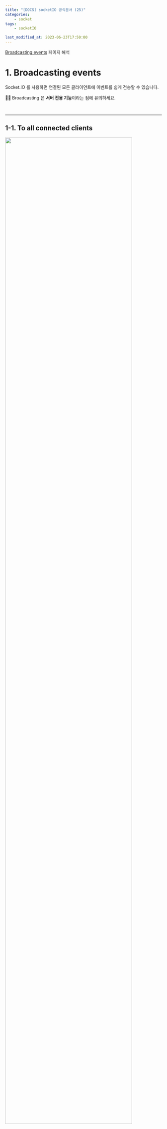 ```yaml
---
title: "[DOCS] socketIO 공식문서 (25)"
categories:
    - socket
tags:
    - socketIO

last_modified_at: 2023-06-23T17:50:00
---
```


[Broadcasting events](https://socket.io/docs/v4/broadcasting-events/) 페이지 해석

# 1. Broadcasting events

Socket.IO 를 사용하면 연결된 모든 클라이언트에 이벤트를 쉽게 전송할 수 있습니다.

☝🏻 Broadcasting 은 **서버 전용 기능**이라는 점에 유의하세요.

<br>

---

## 1-1. To all connected clients

<img src="https://github.com/Gaepo-transcendance-fighters/ft_memo/assets/85930183/02a81c42-9bea-4fea-8f36-71222fdbf92e" width="90%">

```ts
io.emit("hello", "world");
```

❗️ 현재 연결이 끊어졌거나 재연결 중인 클라이언트는 이벤트를 받지 못합니다. 이 이벤트를 어딘가에 저장할지(예: 데이터베이스 등)는 사용자가 결정할 수 있습니다.

<br>

---

## 1-2. To all connected clients except the sender

```ts
io.on("connection", (socket) => {
    socket.broadcast.emit("hello", "world");
});
```

☝🏻 위 예시에서 `broadcast` 플래그 없이 `socket.emit("hello", "world")`를 사용하면 "클라이언트 A"로 이벤트가 전송됩니다. 이벤트를 전송하는 모든 방법의 목록은 [치트시트](https://socket.io/docs/v4/emit-cheatsheet/)에서 확인할 수 있습니다.

<br>

---

## 1-3. With acknowledgements

Socket.IO 4.5.0 부터 여러 클라이언트에 이벤트를 브로드캐스트하고 각 클라이언트로부터 승인을 받을 수 있습니다.

```ts
io.timeout(5000).emit("hello", "world", (err, responses) => {
    if (err) {
        // some clients did not acknowledge the event in the given delay
    } else {
        console.log(responses); // one response per client
    }
});
```

모든 broadcasting 형식이 지원됩니다.

-   in a room

    ```ts
    io.to("room123")
        .timeout(5000)
        .emit("hello", "world", (err, responses) => {
            // ...
        });
    ```

*   from a specific `socket`

    ```ts
    socket.broadcast.timeout(5000).emit("hello", "world", (err, responses) => {
        // ...
    });
    ```

*   in a namespace

    ```ts
    io.of("/the-namespace")
        .timeout(5000)
        .emit("hello", "world", (err, responses) => {
            // ...
        });
    ```

<br>

---

## 1-4. With multiple Socket.IO servers

Broadcasting 은 여러 Socket.IO 서버에서도 작동합니다.

기본 어댑터를 다른 [compatible Adapter](https://socket.io/docs/v4/adapter/) 또는 [Redis adapter](https://socket.io/docs/v4/redis-adapter/) 로 교체하기만 하면 됩니다.

<img src="https://github.com/Gaepo-transcendance-fighters/ft_memo/assets/85930183/9ea80cbe-ee47-47ed-a985-fa302a29670b" width="90%">

경우에 따라 현재 서버에 연결된 클라이언트에게만 브로드캐스트하고 싶을 수도 있습니다. 이 경우 `local` 플래그를 사용하면 됩니다.

```ts
io.local.emit("hello", "world");
```

<img src="https://github.com/Gaepo-transcendance-fighters/ft_memo/assets/85930183/cf71679b-561b-4a0f-a58b-55e5f6d38de1" width="90%">

Broadcasting 을 할 때 특정 client 를 타겟팅하려면 [Rooms](https://socket.io/docs/v4/rooms/) 에 대한 설명서를 참조하세요.
